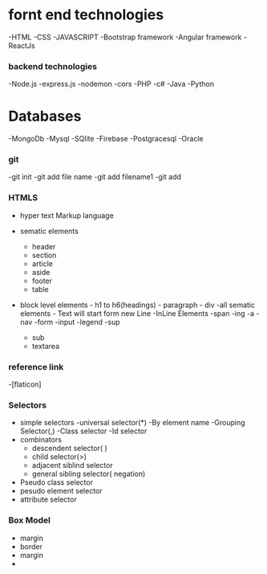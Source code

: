 # fornt end technologies
-HTML
-CSS
-JAVASCRIPT
-Bootstrap framework
-Angular framework
-ReactJs

### backend technologies


-Node.js
    -express.js
    -nodemon
    -cors
-PHP
-c#
-Java 
-Python

# Databases
-MongoDb
-Mysql
-SQlite
-Firebase
-Postgracesql
-Oracle


### git
-git init
-git add file name
-git add filename1 
-git add 

### HTMLS
 - hyper text  Markup language
 - sematic elements
      - header
      - section
      - article
      - aside
      - footer
      - table

 - block level elements
       - h1 to h6(headings)
       - paragraph
       - div
       -all sematic elements
       - Text will start form new Line
 -InLine Elements
     -span
     -ing
     -a
     -nav
     -form
     -input
     -legend
     -sup
     - sub
    - textarea
### reference link
 -[flaticon]
 ### Selectors

 + simple selectors
      -universal selector(*)
      -By element name
      -Grouping Selector(,)
      -Class selector
      -Id selector
+ combinators
   + descendent selector( )
   + child selector(>)
   + adjacent siblind selector
   + general sibling selector( negation)
+ Pseudo class selector
+ pesudo element selector
+ attribute selector

### Box Model
+ margin
+ border
+ margin
+ 